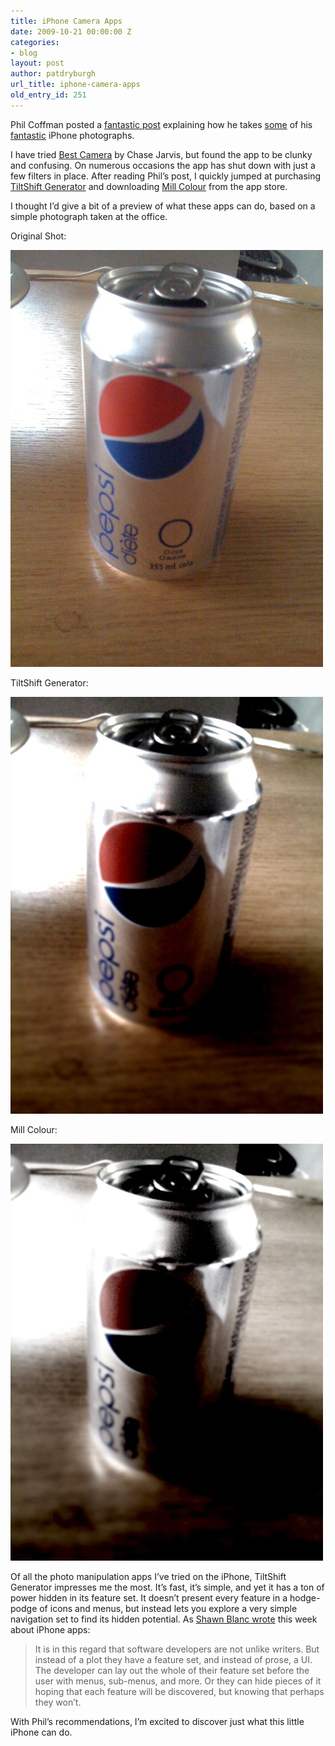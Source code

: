 ```yaml
---
title: iPhone Camera Apps
date: 2009-10-21 00:00:00 Z
categories:
- blog
layout: post
author: patdryburgh
url_title: iphone-camera-apps
old_entry_id: 251
---
```


Phil Coffman posted a <a href="http://www.philcoffman.com/blog/photography/iphone-photography/">fantastic post</a> explaining how he takes <a href="http://www.philcoffman.com/blog/wp-content/uploads/2009/10/iPhone_photo_examples.jpg">some</a> of his <a href="http://www.philcoffman.com/blog/wp-content/uploads/2009/10/lighthouse_photo.jpg">fantastic</a> iPhone photographs.

I have tried <a href="http://itunes.apple.com/WebObjects/MZStore.woa/wa/viewSoftware?id=329800600&amp;mt=8">Best Camera</a> by Chase Jarvis, but found the app to be clunky and confusing. On numerous occasions the app has shut down with just a few filters in place. After reading Phil&#8217;s post, I quickly jumped at purchasing <a href="http://itunes.apple.com/WebObjects/MZStore.woa/wa/viewSoftware?id=327716311&amp;mt=8">TiltShift Generator</a> and downloading <a href="http://itunes.apple.com/WebObjects/MZStore.woa/wa/viewSoftware?id=318704758&amp;mt=8">Mill Colour</a> from the app store.

I thought I&#8217;d give a bit of a preview of what these apps can do, based on a simple photograph taken at the office.

Original Shot:

<img src="/images/uploads/219350263_1.jpg" alt="Pepsi Can" />

TiltShift Generator:

<img src="/images/uploads/219350263_2.jpg" alt="Pepsi Can" />

Mill Colour:

<img src="/images/uploads/219350263_3.jpg" alt="Pepsi Can" />

Of all the photo manipulation apps I&#8217;ve tried on the iPhone, TiltShift Generator impresses me the most. It&#8217;s fast, it&#8217;s simple, and yet it has a ton of power hidden in its feature set. It doesn&#8217;t present every feature in a hodge-podge of icons and menus, but instead lets you explore a very simple navigation set to find its hidden potential. As <a href="http://shawnblanc.net/2009/10/tweetie-20/">Shawn Blanc wrote</a> this week about iPhone apps:

>It is in this regard that software developers are not unlike writers. But instead of a plot they have a feature set, and instead of prose, a UI. The developer can lay out the whole of their feature set before the user with menus, sub-menus, and more. Or they can hide pieces of it hoping that each feature will be discovered, but knowing that perhaps they won’t.

With Phil&#8217;s recommendations, I&#8217;m excited to discover just what this little iPhone can do.